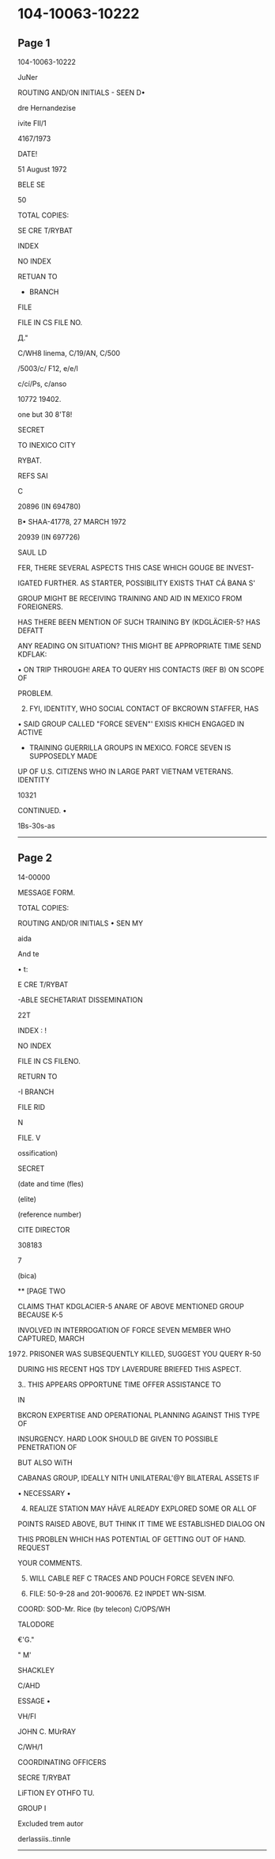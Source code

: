 # 104-10063-10222

## Page 1

104-10063-10222

JuNer

ROUTING AND/ON INITIALS - SEEN D•

dre Hernandezise

ivite FII/1

4167/1973

DATE!

51 August 1972

BELE SE

50

TOTAL COPIES:

SE CRE T/RYBAT

INDEX

NO INDEX

RETUAN TO

- BRANCH

FILE

FILE IN CS FILE NO.

Д."

C/WH8 linema, C/19/AN, C/500

/5003/c/ F12, e/e/l

c/cí/Ps, c/anso

10772 19402.

one but 30 8'T8!

SECRET

TO INEXICO CITY

RYBAT.

REFS SAI

C

20896 (IN 694780)

B• SHAA-41778, 27 MARCH 1972

20939 (IN 697726)

SAUL LD

FER, THERE SEVERAL ASPECTS THIS CASE WHICH GOUGE BE INVEST-

IGATED FURTHER. AS STARTER, POSSIBILITY EXISTS THAT CÁ BANA S'

GROUP MIGHT BE RECEIVING TRAINING AND AID IN MEXICO FROM FOREIGNERS.

HAS THERE BEEN MENTION OF SUCH TRAINING BY (KDGLÄCIER-5? HAS DEFATT

ANY READING ON SITUATION? THIS MIGHT BE APPROPRIATE TIME SEND KDFLAK:

• ON TRIP THROUGH! AREA TO QUERY HIS CONTACTS (REF B) ON SCOPE OF

PROBLEM.

2. FYI, IDENTITY, WHO SOCIAL CONTACT OF BKCROWN STAFFER, HAS

• SAID GROUP CALLED "FORCE SEVEN"' EXISIS KHICH ENGAGED IN ACTIVE

- TRAINING GUERRILLA GROUPS IN MEXICO. FORCE SEVEN IS SUPPOSEDLY MADE

UP OF U.S. CITIZENS WHO IN LARGE PART VIETNAM VETERANS. IDENTITY

10321

CONTINUED. •

1Bs-30s-as

---

## Page 2

14-00000

MESSAGE FORM.

TOTAL COPIES:

ROUTING AND/OR INITIALS • SEN MY

aida

And te

• t:

E CRE T/RYBAT

-ABLE SECHETARIAT DISSEMINATION

22T

INDEX : !

NO INDEX

FILE IN CS FILENO.

RETURN TO

-I BRANCH

FILE RID

N

FILE. V

ossification)

SECRET

(date and time (fles)

(elite)

(reference number)

CITE DIRECTOR

308183

7

(bica)

** [PAGE TWO

CLAIMS THAT KDGLACIER-5 ANARE OF ABOVE MENTIONED GROUP BECAUSE K-5

INVOLVED IN INTERROGATION OF FORCE SEVEN MEMBER WHO CAPTURED, MARCH

1972. PRISONER WAS SUBSEQUENTLY KILLED, SUGGEST YOU QUERY R-50

DURING HIS RECENT HQS TDY LAVERDURE BRIEFED THIS ASPECT.

3.. THIS APPEARS OPPORTUNE TIME OFFER ASSISTANCE TO

IN

BKCRON EXPERTISE AND OPERATIONAL PLANNING AGAINST THIS TYPE OF

INSURGENCY. HARD LOOK SHOULD BE GIVEN TO POSSIBLE PENETRATION OF

BUT ALSO WiTH

CABANAS GROUP, IDEALLY NITH UNILATERAL'@Y BILATERAL ASSETS IF

• NECESSARY •

4. REALIZE STATION MAY HÄVE ALREADY EXPLORED SOME OR ALL OF

POINTS RAISED ABOVE, BUT THINK IT TIME WE ESTABLISHED DIALOG ON

THIS PROBLEN WHICH HAS POTENTIAL OF GETTING OUT OF HAND. REQUEST

YOUR COMMENTS.

5. WILL CABLE REF C TRACES AND POUCH FORCE SEVEN INFO.

6. FILE: 50-9-28 and 201-900676. E2 INPDET WN-SISM.

COORD: SOD-Mr. Rice (by telecon) C/OPS/WH

TALODORE

€'G."

" M'

SHACKLEY

C/AHD

ESSAGE •

VH/FI

JOHN C. MUrRAY

C/WH/1

COORDINATING OFFICERS

SECRE T/RYBAT

LiFTION EY OTHFO TU.

GROUP I

Excluded trem autor

derlassiis..tinnle

---

